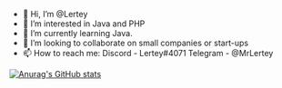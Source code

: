 - 👋 Hi, I’m @Lertey
- 👀 I’m interested in Java and PHP
- 🌱 I’m currently learning Java.
- 💞️ I’m looking to collaborate on small companies or start-ups
- 📫 How to reach me: Discord - Lertey#4071 Telegram - @MrLertey

[![Anurag's GitHub stats](https://github-readme-stats.vercel.app/api?username=Lertey)](https://github.com/anuraghazra/github-readme-stats)
<!---
Lertey/Lertey is a ✨ special ✨ repository because its `README.md` (this file) appears on your GitHub profile.
You can click the Preview link to take a look at your changes.
--->
